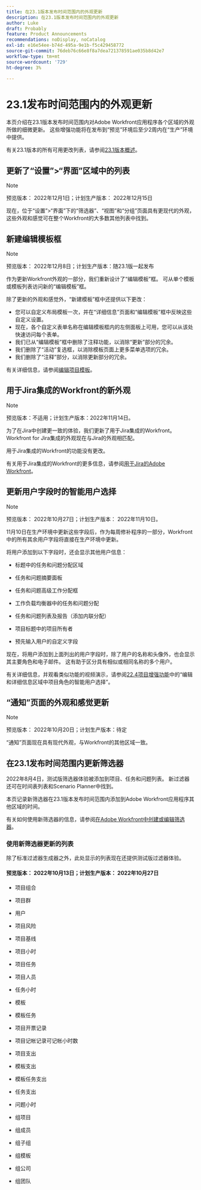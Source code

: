```yaml
---
title: 在23.1版本发布时间范围内的外观更新
description: 在23.1版本发布时间范围内的外观更新
author: Luke
draft: Probably
feature: Product Announcements
recommendations: noDisplay, noCatalog
exl-id: e16e54ee-b74d-495a-9e1b-f5c429458772
source-git-commit: 76deb76c66e8f8a7dea721378591ae035b8d42e7
workflow-type: tm+mt
source-wordcount: '729'
ht-degree: 3%

---
```


# 23.1发布时间范围内的外观更新

本页介绍在23.1版本发布时间范围内对Adobe Workfront应用程序各个区域的外观所做的细微更新。 这些增强功能将在发布到“预览”环境后至少2周内在“生产”环境中提供。

有关23.1版本的所有可用更改列表，请参阅[23.1版本概述](/help/quicksilver/product-announcements/product-releases/23.1-release-activity/23-1-release-overview.md)。

## 更新了“设置”>“界面”区域中的列表

>[!NOTE]
>
>预览版本： 2022年12月1日；计划生产版本： 2022年12月15日

现在，位于“设置”>“界面”下的“筛选器”、“视图”和“分组”页面具有更现代的外观，这些外观和感觉可在整个Workfront的大多数其他列表中找到。

## 新建编辑模板框

>[!NOTE]
>
>预览版本： 2022年12月8日；计划生产版本：随23.1版一起发布

作为更新Workfront外观的一部分，我们重新设计了“编辑模板”框。 可从单个模板或模板列表访问新的“编辑模板”框。

除了更新的外观和感觉外，“新建模板”框中还提供以下更改：

* 您可以自定义布局模板一次，并在“详细信息”页面和“编辑模板”框中反映这些自定义设置。
* 现在，各个自定义表单名称在编辑模板框内的左侧面板上可用，您可以从该处快速访问每个表单。
* 我们已从“编辑模板”框中删除了注释功能，以消除“更新”部分的冗余。
* 我们删除了“活动”复选框，以消除模板页面上更多菜单选项的冗余。
* 我们删除了“注释”部分，以消除更新部分的冗余。

有关详细信息，请参阅[编辑项目模板](/help/quicksilver/manage-work/projects/create-and-manage-templates/edit-templates.md)。

## 用于Jira集成的Workfront的新外观

>[!NOTE]
>
>预览版本：不适用；计划生产版本：2022年11月14日。

为了在Jira中创建更一致的体验，我们更新了用于Jira集成的Workfront。 Workfront for Jira集成的外观现在与Jira的外观相匹配。

用于Jira集成的Workfront的功能没有更改。

有关用于Jira集成的Workfront的更多信息，请参阅[用于Jira的Adobe Workfront](/help/quicksilver/workfront-integrations-and-apps/use-workfront-with-jira/workfront-for-jira.md)。

## 更新用户字段时的智能用户选择

>[!NOTE]
>
>预览版本： 2022年10月27日；计划生产版本： 2022年11月10日。
>
>11月10日在生产环境中更新这些字段后，作为每周修补程序的一部分，Workfront中的所有其余用户字段将直接在生产环境中更新。

将用户添加到以下字段时，还会显示其他用户信息：

* 标题中的任务和问题分配区域

* 任务和问题摘要面板

* 任务和问题高级工作分配框

* 工作负载均衡器中的任务和问题分配

* 任务和问题列表及报告（添加内联分配）

* 项目标题中的项目所有者

* 预先输入用户的自定义字段

现在，将用户添加到上面列出的用户字段时，除了用户的名称和头像外，也会显示其主要角色和电子邮件。 这有助于区分具有相似或相同名称的多个用户。

有关详细信息，并观看类似功能的视频演示，请参阅[22.4项目增强功能](/help/quicksilver/product-announcements/product-releases/22.4-release-activity/22-4-project-enhancements.md)中的“编辑和详细信息区域中项目角色的智能用户选择”。

## “通知”页面的外观和感觉更新

>[!NOTE]
>
>预览版本： 2022年10月20日；计划生产版本：待定<!-- Phased rollout beginning on November 3, with availability for all customers by November 17, 2022. -->

“通知”页面现在具有现代外观，与Workfront的其他区域一致。

## 在23.1发布时间范围内更新筛选器

2022年8月4日，测试版筛选器体验被添加到项目、任务和问题列表。 新过滤器还可在时间表列表和Scenario Planner中找到。

本页记录新筛选器在23.1版本发布时间范围内添加到Adobe Workfront应用程序其他区域的时间。

有关如何使用新筛选器的信息，请参阅[在Adobe Workfront中创建或编辑筛选器](/help/quicksilver/reports-and-dashboards/reports/reporting-elements/create-filters.md)。

### 使用新筛选器更新的列表

除了标准过滤器生成器之外，此处显示的列表现在还提供测试版过滤器体验。

#### 预览版本： 2022年10月13日；计划生产版本： 2022年10月27日

* 项目组合

* 项目群

* 用户

* 项目风险

* 项目基线

* 项目小时

* 项目任务

* 项目人员

* 任务小时

* 模板

* 模板任务

* 项目开票记录

* 项目记帐记录可记帐小时数

* 项目支出

* 模板支出

* 模板任务支出

* 任务支出

* 问题小时

* 组项目

* 组成员

* 组子组

* 组模板

* 组公司

* 组团队
